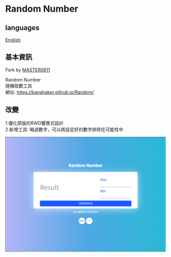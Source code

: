 # Random Number
## languages
[English](https://github.com/banahaker/Random/blob/main/README.md)
## 基本資訊
Fork by [MASTER0811](https://github.com/MASTER0811/Google-Random)  

Random Number  
隨機取數工具  
網址: https://banahaker.github.io/Random/  
## 改變
1.優化原版的RWD響應式設計  
2.新增工具: 略過數字，可以將設定好的數字排除在可能性中  

![random](random.png)